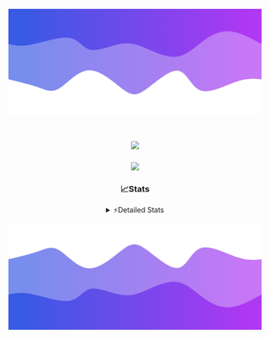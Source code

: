 ![Header](./header.png)
<div align="center">

<h1 align="center">
  <a href="https://git.io/typing-svg">
    <img src="https://readme-typing-svg.herokuapp.com/?lines=Hello,+There!+👋;This+is+chicho.;CEO+on+Hely+Development....;&center=true&size=25">
  </a>
</h1>
  
<p align="center">
  <img src="https://lanyard.cnrad.dev/api/852683595378196480" />
</p>

### 📈Stats
<details>
    <summary> ⚡Detailed Stats</summary>
    <br/>

<!--START_SECTION:waka-->
![Code Time](http://img.shields.io/badge/Code%20Time-253%20hrs%2044%20mins-blue)

![Profile Views](http://img.shields.io/badge/Profile%20Views-3-blue)

**🐱 My GitHub Data** 

> 📦 42.5 kB Used in GitHub's Storage 
 > 
> 🏆 22 Contributions in the Year 2023
 > 
> 🚫 Not Opted to Hire
 > 
> 📜 7 Public Repositories 
 > 
> 🔑 9 Private Repositories 
 > 
**I'm a Night 🦉** 

```text
🌞 Morning                15 commits          ██░░░░░░░░░░░░░░░░░░░░░░░   06.70 % 
🌆 Daytime                28 commits          ███░░░░░░░░░░░░░░░░░░░░░░   12.50 % 
🌃 Evening                108 commits         ████████████░░░░░░░░░░░░░   48.21 % 
🌙 Night                  73 commits          ████████░░░░░░░░░░░░░░░░░   32.59 % 
```
📅 **I'm Most Productive on Tuesday** 

```text
Monday                   13 commits          █░░░░░░░░░░░░░░░░░░░░░░░░   05.80 % 
Tuesday                  44 commits          █████░░░░░░░░░░░░░░░░░░░░   19.64 % 
Wednesday                42 commits          █████░░░░░░░░░░░░░░░░░░░░   18.75 % 
Thursday                 26 commits          ███░░░░░░░░░░░░░░░░░░░░░░   11.61 % 
Friday                   33 commits          ████░░░░░░░░░░░░░░░░░░░░░   14.73 % 
Saturday                 23 commits          ███░░░░░░░░░░░░░░░░░░░░░░   10.27 % 
Sunday                   43 commits          █████░░░░░░░░░░░░░░░░░░░░   19.20 % 
```


📊 **This Week I Spent My Time On** 

```text
🕑︎ Time Zone: America/Argentina/Buenos_Aires

💬 Programming Languages: 
C#                       3 hrs 44 mins       ██████████░░░░░░░░░░░░░░░   40.69 % 
Python                   2 hrs 42 mins       ███████░░░░░░░░░░░░░░░░░░   29.57 % 
HTML                     1 hr 41 mins        █████░░░░░░░░░░░░░░░░░░░░   18.50 % 
Other                    33 mins             ██░░░░░░░░░░░░░░░░░░░░░░░   06.11 % 
JavaScript               16 mins             █░░░░░░░░░░░░░░░░░░░░░░░░   02.93 % 

🔥 Editors: 
VS Code                  4 hrs 53 mins       █████████████░░░░░░░░░░░░   53.20 % 
Visual Studio            4 hrs 17 mins       ████████████░░░░░░░░░░░░░   46.80 % 

🐱‍💻 Projects: 
Hate                     4 hrs 17 mins       ████████████░░░░░░░░░░░░░   46.80 % 
Unknown Project          3 hrs 29 mins       ██████████░░░░░░░░░░░░░░░   38.07 % 
Coder                    1 hr 22 mins        ████░░░░░░░░░░░░░░░░░░░░░   15.05 % 
ocean-backend            0 secs              ░░░░░░░░░░░░░░░░░░░░░░░░░   00.08 % 

💻 Operating System: 
Windows                  9 hrs 10 mins       █████████████████████████   100.00 % 
```

**I Mostly Code in JavaScript** 

```text
JavaScript               8 repos             █████████░░░░░░░░░░░░░░░░   36.36 % 
CSS                      3 repos             ███░░░░░░░░░░░░░░░░░░░░░░   13.64 % 
HTML                     2 repos             ██░░░░░░░░░░░░░░░░░░░░░░░   09.09 % 
C#                       2 repos             ██░░░░░░░░░░░░░░░░░░░░░░░   09.09 % 
Batchfile                1 repo              █░░░░░░░░░░░░░░░░░░░░░░░░   04.55 % 
```




 Last Updated on 06/08/2023 08:12:59 UTC
<!--END_SECTION:waka-->
</details>

![Footer](./footer.png)
